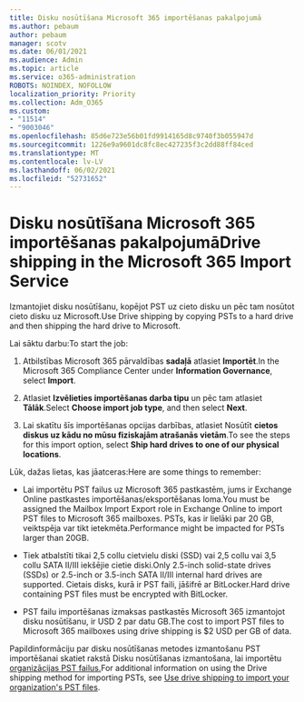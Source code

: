 ```yaml
---
title: Disku nosūtīšana Microsoft 365 importēšanas pakalpojumā
ms.author: pebaum
author: pebaum
manager: scotv
ms.date: 06/01/2021
ms.audience: Admin
ms.topic: article
ms.service: o365-administration
ROBOTS: NOINDEX, NOFOLLOW
localization_priority: Priority
ms.collection: Adm_O365
ms.custom:
- "11514"
- "9003046"
ms.openlocfilehash: 85d6e723e56b01fd9914165d8c9740f3b055947d
ms.sourcegitcommit: 1226e9a9601dc8fc8ec427235f3c2dd88ff84ced
ms.translationtype: MT
ms.contentlocale: lv-LV
ms.lasthandoff: 06/02/2021
ms.locfileid: "52731652"
---
```

# <a name="drive-shipping-in-the-microsoft-365-import-service"></a><span data-ttu-id="1eef1-102">Disku nosūtīšana Microsoft 365 importēšanas pakalpojumā</span><span class="sxs-lookup"><span data-stu-id="1eef1-102">Drive shipping in the Microsoft 365 Import Service</span></span>

<span data-ttu-id="1eef1-103">Izmantojiet disku nosūtīšanu, kopējot PST uz cieto disku un pēc tam nosūtot cieto disku uz Microsoft.</span><span class="sxs-lookup"><span data-stu-id="1eef1-103">Use Drive shipping by copying PSTs to a hard drive and then shipping the hard drive to Microsoft.</span></span>

<span data-ttu-id="1eef1-104">Lai sāktu darbu:</span><span class="sxs-lookup"><span data-stu-id="1eef1-104">To start the job:</span></span>

1. <span data-ttu-id="1eef1-105">Atbilstības Microsoft 365 pārvaldības **sadaļā** atlasiet **Importēt**.</span><span class="sxs-lookup"><span data-stu-id="1eef1-105">In the Microsoft 365 Compliance Center under **Information Governance**, select **Import**.</span></span>

1. <span data-ttu-id="1eef1-106">Atlasiet **Izvēlieties importēšanas darba tipu** un pēc tam atlasiet **Tālāk**.</span><span class="sxs-lookup"><span data-stu-id="1eef1-106">Select **Choose import job type**, and then select **Next**.</span></span>

1. <span data-ttu-id="1eef1-107">Lai skatītu šīs importēšanas opcijas darbības, atlasiet Nosūtīt **cietos diskus uz kādu no mūsu fiziskajām atrašanās vietām**.</span><span class="sxs-lookup"><span data-stu-id="1eef1-107">To see the steps for this import option, select **Ship hard drives to one of our physical locations**.</span></span>

<span data-ttu-id="1eef1-108">Lūk, dažas lietas, kas jāatceras:</span><span class="sxs-lookup"><span data-stu-id="1eef1-108">Here are some things to remember:</span></span>

- <span data-ttu-id="1eef1-109">Lai importētu PST failus uz Microsoft 365 pastkastēm, jums ir Exchange Online pastkastes importēšanas/eksportēšanas loma.</span><span class="sxs-lookup"><span data-stu-id="1eef1-109">You must be assigned the Mailbox Import Export role in Exchange Online to import PST files to Microsoft 365 mailboxes.</span></span>
<span data-ttu-id="1eef1-110">PSTs, kas ir lielāki par 20 GB, veiktspēja var tikt ietekmēta.</span><span class="sxs-lookup"><span data-stu-id="1eef1-110">Performance might be impacted for PSTs larger than 20GB.</span></span>

- <span data-ttu-id="1eef1-111">Tiek atbalstīti tikai 2,5 collu cietvielu diski (SSD) vai 2,5 collu vai 3,5 collu SATA II/III iekšējie cietie diski.</span><span class="sxs-lookup"><span data-stu-id="1eef1-111">Only 2.5-inch solid-state drives (SSDs) or 2.5-inch or 3.5-inch SATA II/III internal hard drives are supported.</span></span>
<span data-ttu-id="1eef1-112">Cietais disks, kurā ir PST faili, jāšifrē ar BitLocker.</span><span class="sxs-lookup"><span data-stu-id="1eef1-112">Hard drive containing PST files must be encrypted with BitLocker.</span></span>

- <span data-ttu-id="1eef1-113">PST failu importēšanas izmaksas pastkastēs Microsoft 365 izmantojot disku nosūtīšanu, ir USD 2 par datu GB.</span><span class="sxs-lookup"><span data-stu-id="1eef1-113">The cost to import PST files to Microsoft 365 mailboxes using drive shipping is $2 USD per GB of data.</span></span>

<span data-ttu-id="1eef1-114">Papildinformāciju par disku nosūtīšanas metodes izmantošanu PST importēšanai skatiet rakstā Disku nosūtīšanas izmantošana, lai importētu [organizācijas PST failus.](/microsoft-365/compliance/use-drive-shipping-to-import-pst-files-to-office-365)</span><span class="sxs-lookup"><span data-stu-id="1eef1-114">For additional information on using the Drive shipping method for importing PSTs, see [Use drive shipping to import your organization's PST files](/microsoft-365/compliance/use-drive-shipping-to-import-pst-files-to-office-365).</span></span>